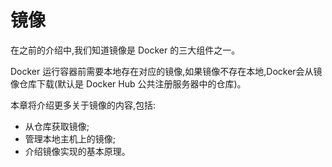 # 镜像

在之前的介绍中,我们知道镜像是	Docker	的三大组件之一。

Docker	运行容器前需要本地存在对应的镜像,如果镜像不存在本地,Docker会从镜像仓库下载(默认是	Docker	Hub	公共注册服务器中的仓库)。

本章将介绍更多关于镜像的内容,包括:

- 从仓库获取镜像;
- 管理本地主机上的镜像;
- 介绍镜像实现的基本原理。